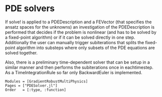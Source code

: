 
# PDE solvers

If solve! is applied to a PDEDescription and a FEVector (that specifies the ansatz spaces for the unknowns) an investigation of the PDEDescription is performed that decides if the problem is nonlinear (and has to be solved by a fixed-point algorithm) or if it can be solved directly in one step.
Additionally the user can manually trigger subiterations that splits the fixed-point algorithm into substeps where only subsets of the PDE equations are solved together.

Also, there is a preliminary time-dependent solver that can be setup in a similar manner and then performs the subiterations once in eachtimestep. As a TimeIntegrationRule so far only BackwardEuler is implemented.

```@autodocs
Modules = [GradientRobustMultiPhysics]
Pages = ["PDESolver.jl"]
Order   = [:type, :function]
```